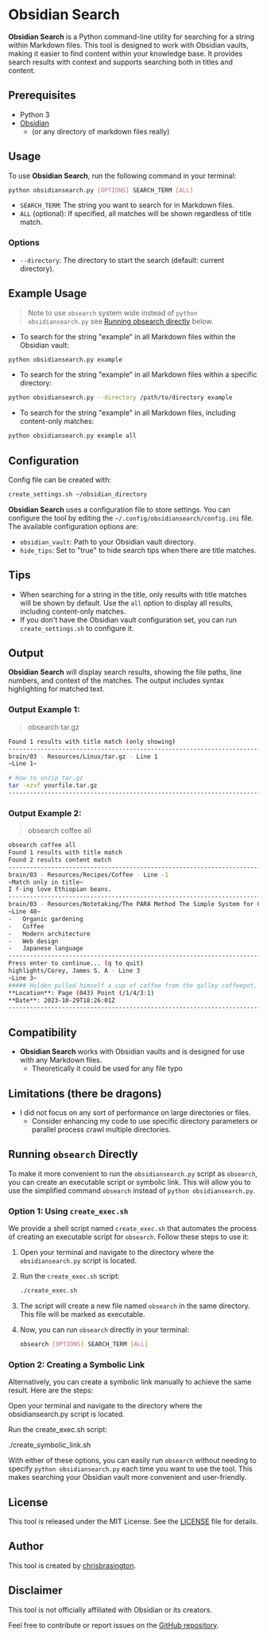 # Obsidian Search

**Obsidian Search** is a Python command-line utility for searching for a string within Markdown files. This tool is designed to work with Obsidian vaults, making it easier to find content within your knowledge base. It provides search results with context and supports searching both in titles and content.

## Prerequisites

- Python 3
- [Obsidian](https://obsidian.md/)
    - (or any directory of markdown files really)

## Usage

To use **Obsidian Search**, run the following command in your terminal:

```bash
python obsidiansearch.py [OPTIONS] SEARCH_TERM [ALL]
```

- `SEARCH_TERM`: The string you want to search for in Markdown files.
- `ALL` (optional): If specified, all matches will be shown regardless of title match.

### Options

- `--directory`: The directory to start the search (default: current directory).

## Example Usage

> Note to use `obsearch` system wide instead of `python obsidiansearch.py` see [Running obsearch directly](#running-obsearch-directly) below.


- To search for the string "example" in all Markdown files within the Obsidian vault:

```bash
python obsidiansearch.py example
```

- To search for the string "example" in all Markdown files within a specific directory:

```bash
python obsidiansearch.py --directory /path/to/directory example
```

- To search for the string "example" in all Markdown files, including content-only matches:

```bash
python obsidiansearch.py example all
```

## Configuration

Config file can be created with:

```bash
create_settings.sh ~/obsidian_directory
```

**Obsidian Search** uses a configuration file to store settings. You can configure the tool by editing the `~/.config/obsidiansearch/config.ini` file. The available configuration options are:

- `obsidian_vault`: Path to your Obsidian vault directory.
- `hide_tips`: Set to "true" to hide search tips when there are title matches. 

## Tips

- When searching for a string in the title, only results with title matches will be shown by default. Use the `all` option to display all results, including content-only matches.
- If you don't have the Obsidian vault configuration set, you can run `create_settings.sh` to configure it.

## Output

**Obsidian Search** will display search results, showing the file paths, line numbers, and context of the matches. The output includes syntax highlighting for matched text.

### Output Example 1:

> obsearch tar.gz
```bash
Found 1 results with title match (only showing)
--------------------------------------------------------------------------------
brain/03 - Resources/Linux/tar.gz - Line 1
~Line 1~

# How to unzip tar.gz
tar -xzvf yourfile.tar.gz
--------------------------------------------------------------------------------
```

### Output Example 2:

> obsearch coffee all

```bash
obsearch coffee all
Found 1 results with title match
Found 2 results content match
--------------------------------------------------------------------------------
brain/03 - Resources/Recipes/Coffee - Line -1
~Match only in title~
I f-ing love Ethiopian beans.
--------------------------------------------------------------------------------
brain/03 - Resources/Notetaking/The PARA Method The Simple System for Organizing Your Digital Life in Seconds - Line 48
~Line 48~
-   Organic gardening
-   Coffee
-   Modern architecture
-   Web design
-   Japanese language
--------------------------------------------------------------------------------
Press enter to continue... (q to quit)
highlights/Corey, James S. A - Line 3
~Line 3~
##### Holden pulled himself a cup of coffee from the galley coffeepot, and the strong smell filled the room.
**Location**: Page (043) Point (/1/4/3:1)
**Date**: 2023-10-29T18:26:01Z
--------------------------------------------------------------------------------
```

## Compatibility

- **Obsidian Search** works with Obsidian vaults and is designed for use with any Markdown files.
    - Theoretically it could be used for any file typo

## Limitations (there be dragons)

- I did not focus on any sort of performance on large directories or files. 
    - Consider enhancing my code to use specific directory parameters or parallel process crawl multiple directories.

## Running `obsearch` Directly

To make it more convenient to run the `obsidiansearch.py` script as `obsearch`, you can create an executable script or symbolic link. This will allow you to use the simplified command `obsearch` instead of `python obsidiansearch.py`.

### Option 1: Using `create_exec.sh`

We provide a shell script named `create_exec.sh` that automates the process of creating an executable script for `obsearch`. Follow these steps to use it:

1. Open your terminal and navigate to the directory where the `obsidiansearch.py` script is located.

2. Run the `create_exec.sh` script:

    ```bash
    ./create_exec.sh
    ```

3. The script will create a new file named `obsearch` in the same directory. This file will be marked as executable.

4. Now, you can run `obsearch` directly in your terminal:

    ```bash
    obsearch [OPTIONS] SEARCH_TERM [ALL]
    ```

### Option 2: Creating a Symbolic Link

Alternatively, you can create a symbolic link manually to achieve the same result. Here are the steps:

Open your terminal and navigate to the directory where the obsidiansearch.py script is located.

Run the create_exec.sh script:

./create_symbolic_link.sh

With either of these options, you can easily run `obsearch` without needing to specify `python obsidiansearch.py` each time you want to use the tool. This makes searching your Obsidian vault more convenient and user-friendly.


## License

This tool is released under the MIT License. See the [LICENSE](LICENSE) file for details.

## Author

This tool is created by [chrisbrasington](github.com/chrisbrasington).

## Disclaimer

This tool is not officially affiliated with Obsidian or its creators.

Feel free to contribute or report issues on the [GitHub repository](hhttps://github.com/chrisbrasington/obsidiansearch).
